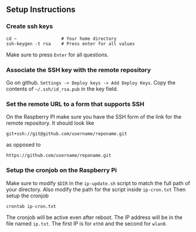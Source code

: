 ## Setup Instructions

### Create ssh keys
```
cd ~                 # Your home directory
ssh-keygen -t rsa    # Press enter for all values
```

Make sure to press `Enter` for all questions.

### Associate the SSH key with the remote repository
Go on github. `Settings -> Deploy keys -> Add Deploy Keys`. Copy the contents of `~/.ssh/id_rsa.pub` in the key field.

### Set the remote URL to a form that supports SSH

On the Raspberry PI make sure you have the SSH form of the link for the remote repository. It should look like

```
git+ssh://git@github.com/username/reponame.git
```
as opposed to
```
https://github.com/username/reponame.git
```

### Setup the cronjob on the Raspberry Pi
Make sure to modify `$DIR` in the `ip-update.sh` script to match the full path of your directory.
Also modify the path for the script inside `ip-cron.txt`
Then setup the cronjob

```
crontab ip-cron.txt
```
The cronjob will be active even after reboot. The IP address will be in the file named `ip.txt`. The first IP is for `eth0` and the second for `wlan0`.


